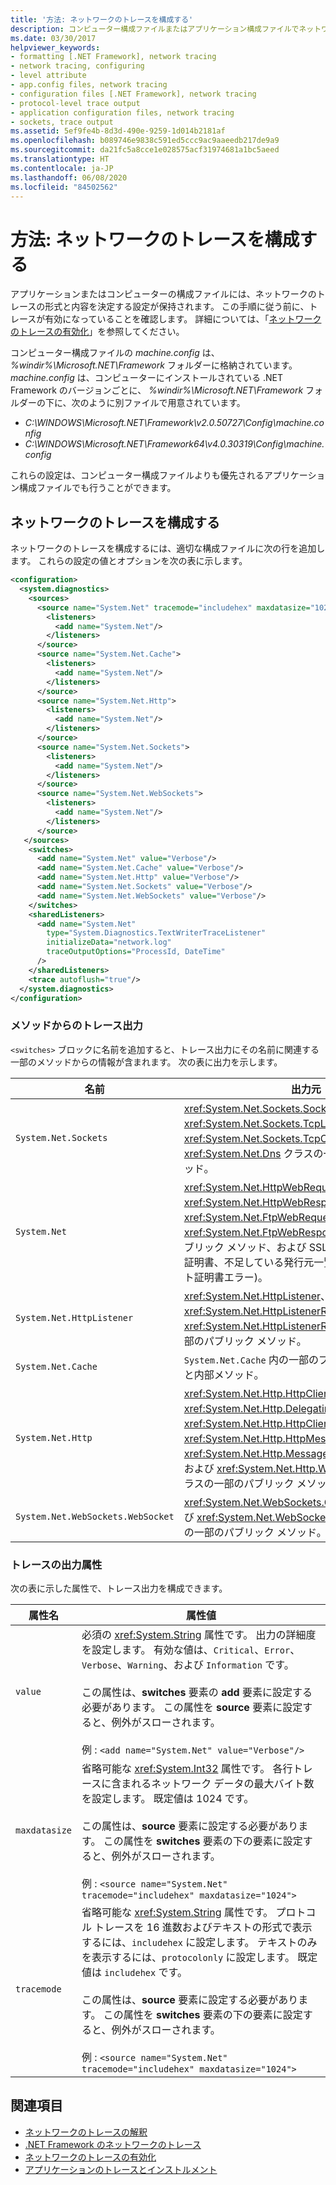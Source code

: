 ```yaml
---
title: '方法: ネットワークのトレースを構成する'
description: コンピューター構成ファイルまたはアプリケーション構成ファイルでネットワーク トレースを構成する方法について学習します。 アプリケーション構成ファイルが優先されます。
ms.date: 03/30/2017
helpviewer_keywords:
- formatting [.NET Framework], network tracing
- network tracing, configuring
- level attribute
- app.config files, network tracing
- configuration files [.NET Framework], network tracing
- protocol-level trace output
- application configuration files, network tracing
- sockets, trace output
ms.assetid: 5ef9fe4b-8d3d-490e-9259-1d014b2181af
ms.openlocfilehash: b089746e9838c591ed5ccc9ac9aaeedb217de9a9
ms.sourcegitcommit: da21fc5a8cce1e028575acf31974681a1bc5aeed
ms.translationtype: HT
ms.contentlocale: ja-JP
ms.lasthandoff: 06/08/2020
ms.locfileid: "84502562"
---
```

# <a name="how-to-configure-network-tracing"></a>方法: ネットワークのトレースを構成する

アプリケーションまたはコンピューターの構成ファイルには、ネットワークのトレースの形式と内容を決定する設定が保持されます。 この手順に従う前に、トレースが有効になっていることを確認します。 詳細については、「[ネットワークのトレースの有効化](enabling-network-tracing.md)」を参照してください。

コンピューター構成ファイルの *machine.config* は、 *%windir%\Microsoft.NET\Framework* フォルダーに格納されています。 *machine.config* は、コンピューターにインストールされている .NET Framework のバージョンごとに、 *%windir%\Microsoft.NET\Framework* フォルダーの下に、次のように別ファイルで用意されています。

- *C:\WINDOWS\Microsoft.NET\Framework\v2.0.50727\Config\machine.config*
- *C:\WINDOWS\Microsoft.NET\Framework64\v4.0.30319\Config\machine.config*

これらの設定は、コンピューター構成ファイルよりも優先されるアプリケーション構成ファイルでも行うことができます。

## <a name="configure-network-tracing"></a>ネットワークのトレースを構成する

ネットワークのトレースを構成するには、適切な構成ファイルに次の行を追加します。 これらの設定の値とオプションを次の表に示します。

```xml
<configuration>
  <system.diagnostics>
    <sources>
      <source name="System.Net" tracemode="includehex" maxdatasize="1024">
        <listeners>
          <add name="System.Net"/>
        </listeners>
      </source>
      <source name="System.Net.Cache">
        <listeners>
          <add name="System.Net"/>
        </listeners>
      </source>
      <source name="System.Net.Http">
        <listeners>
          <add name="System.Net"/>
        </listeners>
      </source>
      <source name="System.Net.Sockets">
        <listeners>
          <add name="System.Net"/>
        </listeners>
      </source>
      <source name="System.Net.WebSockets">
        <listeners>
          <add name="System.Net"/>
        </listeners>
      </source>
   </sources>
    <switches>
      <add name="System.Net" value="Verbose"/>
      <add name="System.Net.Cache" value="Verbose"/>
      <add name="System.Net.Http" value="Verbose"/>
      <add name="System.Net.Sockets" value="Verbose"/>
      <add name="System.Net.WebSockets" value="Verbose"/>
    </switches>
    <sharedListeners>
      <add name="System.Net"
        type="System.Diagnostics.TextWriterTraceListener"
        initializeData="network.log"
        traceOutputOptions="ProcessId, DateTime"
      />
    </sharedListeners>
    <trace autoflush="true"/>
  </system.diagnostics>
</configuration>
```

### <a name="trace-output-from-methods"></a>メソッドからのトレース出力

`<switches>` ブロックに名前を追加すると、トレース出力にその名前に関連する一部のメソッドからの情報が含まれます。 次の表に出力を示します。

|名前|出力元|
|----------|-----------------|
|`System.Net.Sockets`|<xref:System.Net.Sockets.Socket>、<xref:System.Net.Sockets.TcpListener>、<xref:System.Net.Sockets.TcpClient>、および <xref:System.Net.Dns> クラスの一部のパブリック メソッド。|
|`System.Net`|<xref:System.Net.HttpWebRequest>、<xref:System.Net.HttpWebResponse>、<xref:System.Net.FtpWebRequest>、および <xref:System.Net.FtpWebResponse> クラスの一部のパブリック メソッド、および SSL デバッグ情報 (無効な証明書、不足している発行元一覧、およびクライアント証明書エラー)。|
|`System.Net.HttpListener`|<xref:System.Net.HttpListener>、<xref:System.Net.HttpListenerRequest>、および <xref:System.Net.HttpListenerResponse> クラスの一部のパブリック メソッド。|
|`System.Net.Cache`|`System.Net.Cache` 内の一部のプライベート メソッドと内部メソッド。|
|`System.Net.Http`|<xref:System.Net.Http.HttpClient>、<xref:System.Net.Http.DelegatingHandler>、<xref:System.Net.Http.HttpClientHandler>、<xref:System.Net.Http.HttpMessageHandler>、<xref:System.Net.Http.MessageProcessingHandler>、および <xref:System.Net.Http.WebRequestHandler> クラスの一部のパブリック メソッド。|
|`System.Net.WebSockets.WebSocket`|<xref:System.Net.WebSockets.ClientWebSocket> および <xref:System.Net.WebSockets.WebSocket> クラスの一部のパブリック メソッド。|

### <a name="trace-output-attributes"></a>トレースの出力属性

次の表に示した属性で、トレース出力を構成できます。

|属性名|属性値|
|--------------------|---------------------|
|`value`|必須の <xref:System.String> 属性です。 出力の詳細度を設定します。 有効な値は、`Critical`、`Error`、`Verbose`、`Warning`、および `Information` です。<br /><br />この属性は、**switches** 要素の **add** 要素に設定する必要があります。 この属性を **source** 要素に設定すると、例外がスローされます。<br/><br/>例 : `<add name="System.Net" value="Verbose"/>`|
|`maxdatasize`|省略可能な <xref:System.Int32> 属性です。 各行トレースに含まれるネットワーク データの最大バイト数を設定します。 既定値は 1024 です。<br /><br />この属性は、**source** 要素に設定する必要があります。 この属性を **switches** 要素の下の要素に設定すると、例外がスローされます。<br/><br/>例 : `<source name="System.Net" tracemode="includehex" maxdatasize="1024">`|
|`tracemode`|省略可能な <xref:System.String> 属性です。 プロトコル トレースを 16 進数およびテキストの形式で表示するには、`includehex` に設定します。 テキストのみを表示するには、`protocolonly` に設定します。 既定値は `includehex` です。<br /><br />この属性は、**source** 要素に設定する必要があります。 この属性を **switches** 要素の下の要素に設定すると、例外がスローされます。<br/><br/>例 : `<source name="System.Net" tracemode="includehex" maxdatasize="1024">`|

## <a name="see-also"></a>関連項目

- [ネットワークのトレースの解釈](interpreting-network-tracing.md)
- [.NET Framework のネットワークのトレース](network-tracing.md)
- [ネットワークのトレースの有効化](enabling-network-tracing.md)
- [アプリケーションのトレースとインストルメント](../debug-trace-profile/tracing-and-instrumenting-applications.md)
